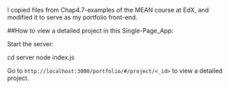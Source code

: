I copied files from Chap4.7-examples of the MEAN course at EdX, and modified it to serve
 as my portfolio front-end.

##How to view a detailed project in this Single-Page_App:

Start the server:

cd server
node index.js

Go to `http://localhost:3000/portfolio/#/project/<_id>` to view a detailed project.

